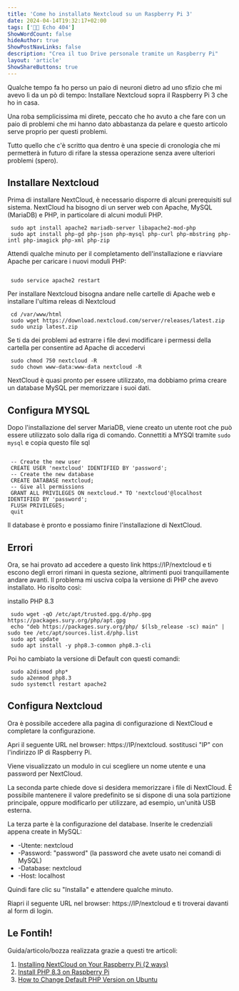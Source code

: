 ```yaml
---
title: 'Come ho installato Nextcloud su un Raspberry Pi 3'
date: 2024-04-14T19:32:17+02:00
tags: ['👨‍💻 Echo 404']
ShowWordCount: false
hideAuthor: true
ShowPostNavLinks: false
description: "Crea il tuo Drive personale tramite un Raspberry Pi"
layout: 'article'
ShowShareButtons: true
---
```


Qualche tempo fa ho perso un paio di neuroni dietro ad uno sfizio che mi avevo lì da un pò di tempo: Installare Nextcloud sopra il Raspberry Pi 3 che ho in casa.

Una roba semplicissima mi direte, peccato che ho avuto a che fare con un paio di problemi che mi hanno dato abbastanza da pelare e questo articolo serve proprio per questi problemi.

Tutto quello che c'è scritto qua dentro è una specie di cronologia che mi permetterà in futuro di rifare la stessa operazione senza avere ulteriori problemi (spero).

## Installare Nextcloud

Prima di installare NextCloud, è necessario disporre di alcuni prerequisiti sul sistema. NextCloud ha bisogno di un server web con Apache, MySQL (MariaDB) e PHP, in particolare di alcuni moduli PHP.

```
 sudo apt install apache2 mariadb-server libapache2-mod-php
 sudo apt install php-gd php-json php-mysql php-curl php-mbstring php-intl php-imagick php-xml php-zip
```

Attendi qualche minuto per il completamento dell'installazione e riavviare Apache per caricare i nuovi moduli PHP:

```

 sudo service apache2 restart

```

Per installare Nextcloud bisogna andare nelle cartelle di Apache web e installare l'ultima releas di Nextcloud

```
 cd /var/www/html
 sudo wget https://download.nextcloud.com/server/releases/latest.zip
 sudo unzip latest.zip

```

Se ti da dei problemi ad estrarre i file devi modificare i permessi della cartella per consentire ad Apache di accedervi

```
 sudo chmod 750 nextcloud -R
 sudo chown www-data:www-data nextcloud -R
```

NextCloud è quasi pronto per essere utilizzato, ma dobbiamo prima creare un database MySQL per memorizzare i suoi dati.

## Configura MYSQL

Dopo l'installazione del server MariaDB, viene creato un utente root che può essere utilizzato solo dalla riga di comando. Connettiti a MYSQl tramite ```sudo mysql``` e copia questo file sql

```

 -- Create the new user
 CREATE USER 'nextcloud' IDENTIFIED BY 'password';
 -- Create the new database
 CREATE DATABASE nextcloud;
 -- Give all permissions
 GRANT ALL PRIVILEGES ON nextcloud.* TO 'nextcloud'@localhost IDENTIFIED BY 'password';
 FLUSH PRIVILEGES;
 quit

```

Il database è pronto e possiamo finire l'installazione di NextCloud.

## Errori
Ora, se hai provato ad accedere a questo link https://IP/nextcloud e ti escono degli errori rimani in questa sezione, altrimenti puoi tranquillamente andare avanti.
Il problema mi usciva colpa la versione di PHP che avevo installato. Ho risolto così:

installo PHP 8.3

```
 sudo wget -qO /etc/apt/trusted.gpg.d/php.gpg https://packages.sury.org/php/apt.gpg
 echo "deb https://packages.sury.org/php/ $(lsb_release -sc) main" | sudo tee /etc/apt/sources.list.d/php.list
 sudo apt update
 sudo apt install -y php8.3-common php8.3-cli
```

Poi ho cambiato la versione di Default con questi comandi:

```
 sudo a2dismod php* 
 sudo a2enmod php8.3 
 sudo systemctl restart apache2 
```

## Configura Nextcloud

Ora è possibile accedere alla pagina di configurazione di NextCloud e completare la configurazione.

Apri il seguente URL nel browser: https://IP/nextcloud. sostitusci "IP" con l'indirizzo IP di Raspberry Pi.

Viene visualizzato un modulo in cui scegliere un nome utente e una password per NextCloud.

La seconda parte chiede dove si desidera memorizzare i file di NextCloud.
È possibile mantenere il valore predefinito se si dispone di una sola partizione principale, oppure modificarlo per utilizzare, ad esempio, un'unità USB esterna.

La terza parte è la configurazione del database.
Inserite le credenziali appena create in MySQL:
- -Utente: nextcloud
- -Password: "password" (la password che avete usato nei comandi di MySQL)
- -Database: nextcloud
- -Host: localhost

Quindi fare clic su "Installa" e attendere qualche minuto.

Riapri il seguente URL nel browser: https://IP/nextcloud e ti troverai davanti al form di login.

## Le Fontih!

Guida/articolo/bozza realizzata grazie a questi tre articoli:

1. [Installing NextCloud on Your Raspberry Pi (2 ways)](https://raspberrytips.com/install-nextcloud-raspberry-pi/)
2. [Install PHP 8.3 on Raspberry Pi](https://lindevs.com/install-php-on-raspberry-pi)
3. [How to Change Default PHP Version on Ubuntu](https://tecadmin.net/switch-between-multiple-php-version-on-ubuntu/)